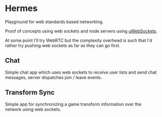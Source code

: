 # Hermes
Playground for web standards based networking.

Proof of concepts using web sockets and node servers using [uWebSockets](https://github.com/uNetworking/uWebSockets.js).

At some point I'll try WebRTC but the complexity overhead is such that I'd rather try pushing web sockets as far as they can go first.

## Chat
Simple chat app which uses web sockets to receive user lists and send chat messages, server dispatches join / leave events.

## Transform Sync
Simple app for synchronizing a game transform information over the network using web sockets.   

